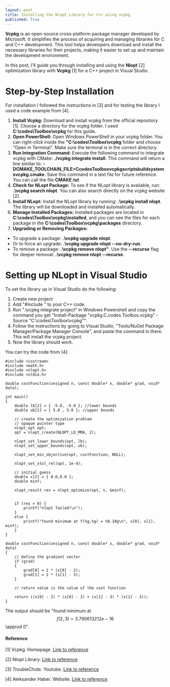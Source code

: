 ```yaml
---
layout: post
title: Installing the Nlopt Library for C++ using vcpkg
published: True
---
```


**Vcpkg** is an open-source cross-platform package manager developed by Microsoft. 
It simplifies the process of acquiring and managing libraries for C and C++ development. 
This tool helps developers download and install the necessary libraries for their projects,
making it easier to set up and maintain the development environment.

In this post, I'll guide you through installing and using the **Nlopt** [2] optimization library with **Vcpkg** [1] 
for a C++ project in Visual Studio.

# Step-by-Step Installation

For installation I followed the instructions in [3] and for testing the library I used a code example from [4].

1. **Install Vcpkg:** Download and install vcpkg from the official repository [1]. Choose a directory for the vcpkg folder. 
I used **C:\codes\Toolbox\vcpkg** for this guide.
2. **Open PowerShell:** Open Windows PowerShell in your vcpkg folder. 
You can right-click inside the **"C:\codes\Toolbox\vcpkg** folder and choose "Open in Terminal".
Make sure the terminal is in the correct directory.
3. **Run Integration Command:** Execute the following command to integrate vcpkg with CMake: **./vcpkg integrate install**. 
This command will return a line similar to: **-DCMAKE_TOOLCHAIN_FILE=CcodesToolboxvcpkgscriptsbuildsystemsvcpkg.cmake**.
Save this command in a text file for future reference. You can call the file **CMAKE.txt**
4. **Check for NLopt Package:** To see if the NLopt library is available, run: **.\vcpkg search nlopt**. 
You can also search directly on the vcpkg website [2].
5. **Install NLopt:** Install the NLopt library by running: **.\vcpkg install nlopt**. 
The library will be downloaded and installed automatically. 
6. **Manage Installed Packages:** Installed packages are located in **C:\codes\Toolbox\vcpkg\installed**, and you can see the files
for each package in the **C:\codes\Toolbox\vcpkg\packages** directory.
7. **Upgrading or Removing Packages:**
  * To upgrade a package: **.\vcpkg upgrade nlopt**.
  * Or to force an upgrade: **.\vcpkg upgrade nlopt --no-dry-run**.
  * To remove a package: **.\vcpkg remove nlopt"**.
    Use the **--recurse** flag for deeper removal: **.\vcpkg remove nlopt --recurse**.

# Setting up NLopt in Visual Studio 
<!-- Er kominn hingað -->

To set the library up in Visual Studio do the following:
1. Create new project
2. Add "#include <nlopt>" to your C++ code.
3. Run ".\vcpkg integrate project" in Windows Powershell and copy the command you get "Install-Package "vcpkg.C.codes.Toolbox.vcpkg" -Source "C:\codes\Toolbox\vcpkg"".
4. Follow the instructions by going to Visual Studio, "Tools/NuGet Package Manager/Package Manager Console", and paste the command in there.
   This will install the vcpkg project.
5. Now the library should work.

You can try the code from [4]:

```{C++}
#include <iostream>
#include <math.h>
#include <nlopt.h>
#include <stdio.h>

double costFunction(unsigned n, const double* x, double* grad, void* data);

int main()
{
    double lb[2] = { -5.0, -5.0 }; //lower bounds
    double ub[2] = { 5.0 , 5.0 }; //upper bounds

    // create the optimization problem
    // opaque pointer type
    nlopt_opt opt;
    opt = nlopt_create(NLOPT_LD_MMA, 2);

    nlopt_set_lower_bounds(opt, lb);
    nlopt_set_upper_bounds(opt, ub);

    nlopt_set_min_objective(opt, costFunction, NULL);

    nlopt_set_xtol_rel(opt, 1e-4);

    // initial guess
    double x[2] = { 0.0,0.0 };
    double minf;

    nlopt_result res = nlopt_optimize(opt, x, &minf);


    if (res < 0) {
        printf("nlopt failed!\n");
    }
    else {
        printf("found minimum at f(%g,%g) = %0.10g\n", x[0], x[1], minf);
    }
}

double costFunction(unsigned n, const double* x, double* grad, void* data)
{
    // define the gradient vector
    if (grad)
    {
        grad[0] = 2 * (x[0] - 2);
        grad[1] = 2 * (x[1] - 3);
    }

    // return value is the value of the cost function 

    return ((x[0] - 2) * (x[0] - 2) + (x[1] - 3) * (x[1] - 3));
}
```

The output should be "found minimum at $$f(2,3) = 3.790613212e-16$$ \approd 0".

#### Reference

[1] Vcpkg. Homepage. [Link to reference](https://vcpkg.io/en/index.html)

[2] Nlopt Library. [Link to reference](https://nlopt.readthedocs.io/en/latest/)

[3] TroubleChute. Youtube. [Link to reference](https://www.youtube.com/watch?v=0h1lC3QHLHU)

[4] Aleksander Haber. Website. [Link to reference](https://aleksandarhaber.com/solve-optimization-problems-in-c-c-by-using-nlopt-library/)
